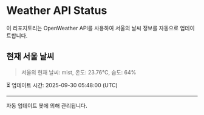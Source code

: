 
# Weather API Status

이 리포지토리는 OpenWeather API를 사용하여 서울의 날씨 정보를 자동으로 업데이트합니다.

## 현재 서울 날씨
> 서울의 현재 날씨: mist, 온도: 23.76°C, 습도: 64%

⏳ 업데이트 시간: 2025-09-30 05:48:00 (UTC)

---
자동 업데이트 봇에 의해 관리됩니다.

